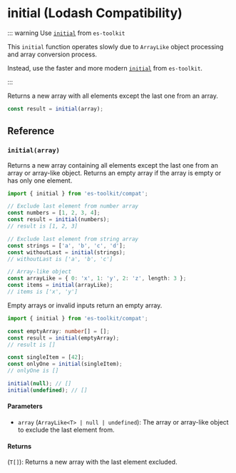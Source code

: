 # initial (Lodash Compatibility)

::: warning Use [`initial`](../../array/initial.md) from `es-toolkit`

This `initial` function operates slowly due to `ArrayLike` object processing and array conversion process.

Instead, use the faster and more modern [`initial`](../../array/initial.md) from `es-toolkit`.

:::

Returns a new array with all elements except the last one from an array.

```typescript
const result = initial(array);
```

## Reference

### `initial(array)`

Returns a new array containing all elements except the last one from an array or array-like object. Returns an empty array if the array is empty or has only one element.

```typescript
import { initial } from 'es-toolkit/compat';

// Exclude last element from number array
const numbers = [1, 2, 3, 4];
const result = initial(numbers);
// result is [1, 2, 3]

// Exclude last element from string array
const strings = ['a', 'b', 'c', 'd'];
const withoutLast = initial(strings);
// withoutLast is ['a', 'b', 'c']

// Array-like object
const arrayLike = { 0: 'x', 1: 'y', 2: 'z', length: 3 };
const items = initial(arrayLike);
// items is ['x', 'y']
```

Empty arrays or invalid inputs return an empty array.

```typescript
import { initial } from 'es-toolkit/compat';

const emptyArray: number[] = [];
const result = initial(emptyArray);
// result is []

const singleItem = [42];
const onlyOne = initial(singleItem);
// onlyOne is []

initial(null); // []
initial(undefined); // []
```

#### Parameters

- `array` (`ArrayLike<T> | null | undefined`): The array or array-like object to exclude the last element from.

#### Returns

(`T[]`): Returns a new array with the last element excluded.
